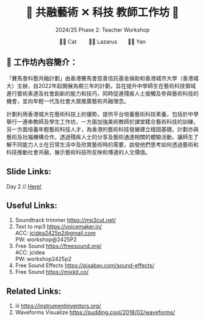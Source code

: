 <h1 align="center">🎵 共融藝術 ✕ 科技 教師工作坊 🎵</h1>
<p align="center"> 2024/25 Phase 2: Teacher Workshop </p>
<p align="center">🧑‍🏫 Cat &emsp;&emsp;👨‍🏫 Lazarus&emsp;&emsp;👩‍🏫 Yan</p>


## 🎨 工作坊內容簡介：
「賽馬會科藝共融計劃」由香港賽馬會慈善信託基金捐助和香港城市大學（香港城大）主辦，自2022年起開展為期三年的計劃，旨在提升中學師生在藝術科技領域進行藝術表達及社會創新的能力和技巧，同時促進殘疾人士接觸及參與藝術科技的機會，並向年輕一代及社會大眾推廣藝術共融理念。 

計劃利用香港城大在藝術科技上的優勢，提供平台培養藝術科技素養，包括於中學舉行一連串教師及學生工作坊，一方面加強美術教師於課堂糅合藝術科技的訓練，另一方面培養年輕藝術科技人才，為香港的藝術科技發展建立穩固基礎。計劃亦與藝術及社福機構合作，透過殘疾人士的分享及藝術通達相關的體驗活動，讓師生了解不同能力人士在日常生活中及欣賞藝術時的需要，啟發他們思考如何透過藝術和科技推動社會共融，展示藝術科技所反映和傳達的人文價值。

## Slide Links:
Day 2 //
<a href="https://docs.google.com/presentation/d/17r_wjJnDwG1b_l2B3Bq_iNVzTmizxdRE8XrgWBsoALs/edit?usp=sharing">Here!</a>

## Useful Links:
1. Soundtrack trimmer  https://mp3cut.net/
2. Text to mp3 https://voicemaker.in/ <br>
      ACC: jcidea2425p2@gmail.com    <br>  PW: workshop@2425P2
3. Free Sound https://freesound.org/ <br>
      ACC: jcidea   <br>   PW: workshop2425p2
4. Free Sound Effects https://pixabay.com/sound-effects/
5. Free Sound https://mixkit.co/

## Related Links:
1. iii https://instrumentinventors.org/ 
2. Waveforms Visualize https://pudding.cool/2018/02/waveforms/
